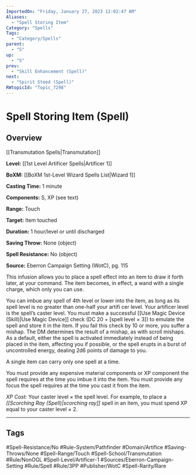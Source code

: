 ```yaml
---
ImportedOn: "Friday, January 27, 2023 12:02:47 AM"
Aliases:
  - "Spell Storing Item"
Category: "Spells"
Tags:
  - "Category/Spells"
parent:
  - "S"
up:
  - "S"
prev:
  - "Skill Enhancement (Spell)"
next:
  - "Spirit Steed (Spell)"
RWtopicId: "Topic_7298"
---
```

# Spell Storing Item (Spell)
## Overview
[[Transmutation Spells|Transmutation]]

**Level:** [[1st Level Artificer Spells|Artificer 1]]

**BoXM:** [[BoXM 1st-Level Wizard Spells List|Wizard 1]]

**Casting Time:** 1 minute

**Components:** S, XP (see text)

**Range:** Touch

**Target:** Item touched

**Duration:** 1 hour/level or until discharged

**Saving Throw:** None (object)

**Spell Resistance:** No (object)

**Source:** Eberron Campaign Setting (WotC)­, pg. 115

This infusion allows you to place a spell effect into an item to draw it forth later, at your command. The item becomes, in effect, a wand with a single charge, which only you can use.

You can imbue any spell of 4th level or lower into the item, as long as its spell level is no greater than one-half your artifi cer level. Your artificer level is the spell’s caster level. You must make a successful [[Use Magic Device (Skill)|Use Magic Device]] check (DC 20 + \[spell level × 3]) to emulate the spell and store it in the item. If you fail this check by 10 or more, you suffer a mishap. The DM determines the result of a mishap, as with scroll mishaps. As a default, either the spell is activated immediately instead of being placed in the item, affecting you if possible, or the spell erupts in a burst of uncontrolled energy, dealing 2d6 points of damage to you.

A single item can carry only one spell at a time.

You must provide any expensive material components or XP component the spell requires at the time you imbue it into the item. You must provide any focus the spell requires at the time you cast it from the item.

*XP Cost:* Your caster level × the spell level. For example, to place a *[[Scorching Ray (Spell)|scorching ray]]* spell in an item, you must spend XP equal to your caster level × 2.


---
## Tags
#Spell-Resistance/No #Rule-System/Pathfinder #Domain/Artifice #Saving-Throws/None #Spell-Range/Touch #Spell-School/Transmutation #Rule/NonOGL #Spell-Level/Artificer-1 #Sources/Eberron-Campaign-Setting #Rule/Spell #Rule/3PP #Publisher/WotC #Spell-Rarity/Rare

